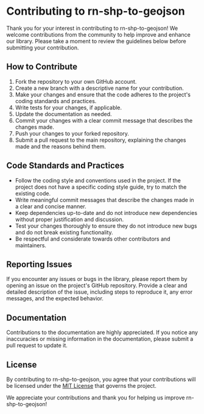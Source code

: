 # Contributing to rn-shp-to-geojson

Thank you for your interest in contributing to rn-shp-to-geojson! We welcome contributions from the community to help improve and enhance our library. Please take a moment to review the guidelines below before submitting your contribution.

## How to Contribute

1. Fork the repository to your own GitHub account.
2. Create a new branch with a descriptive name for your contribution.
3. Make your changes and ensure that the code adheres to the project's coding standards and practices.
4. Write tests for your changes, if applicable.
5. Update the documentation as needed.
6. Commit your changes with a clear commit message that describes the changes made.
7. Push your changes to your forked repository.
8. Submit a pull request to the main repository, explaining the changes made and the reasons behind them.

## Code Standards and Practices

- Follow the coding style and conventions used in the project. If the project does not have a specific coding style guide, try to match the existing code.
- Write meaningful commit messages that describe the changes made in a clear and concise manner.
- Keep dependencies up-to-date and do not introduce new dependencies without proper justification and discussion.
- Test your changes thoroughly to ensure they do not introduce new bugs and do not break existing functionality.
- Be respectful and considerate towards other contributors and maintainers.

## Reporting Issues

If you encounter any issues or bugs in the library, please report them by opening an issue on the project's GitHub repository. Provide a clear and detailed description of the issue, including steps to reproduce it, any error messages, and the expected behavior.

## Documentation

Contributions to the documentation are highly appreciated. If you notice any inaccuracies or missing information in the documentation, please submit a pull request to update it.

## License

By contributing to rn-shp-to-geojson, you agree that your contributions will be licensed under the [MIT License](LICENSE) that governs the project.

We appreciate your contributions and thank you for helping us improve rn-shp-to-geojson!
